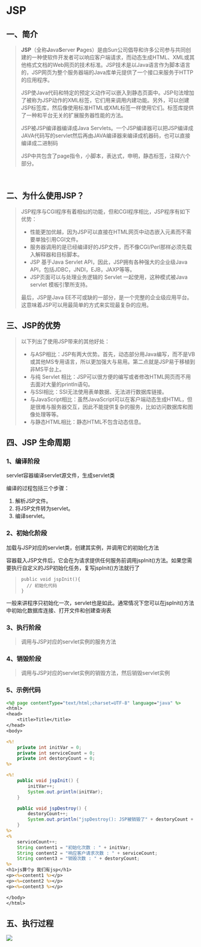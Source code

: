 # JSP

## 一、简介

> **JSP**（全称**J**ava**S**erver **P**ages）是由Sun公司倡导和许多公司参与共同创建的一种使软件开发者可以响应客户端请求，而动态生成HTML、XML或其他格式文档的Web网页的技术标准。JSP技术是以Java语言作为脚本语言的，JSP网页为整个服务器端的Java库单元提供了一个接口来服务于HTTP的应用程序。
>
> JSP使Java代码和特定的预定义动作可以嵌入到静态页面中。JSP句法增加了被称为JSP动作的XML标签，它们用来调用内建功能。另外，可以创建JSP标签库，然后像使用标准HTML或XML标签一样使用它们。标签库提供了一种和平台无关的扩展服务器性能的方法。
>
> JSP被JSP编译器编译成Java Servlets。一个JSP编译器可以把JSP编译成JAVA代码写的servlet然后再由JAVA编译器来编译成机器码，也可以直接编译成二进制码
>
> JSP中共包含了page指令，小脚本，表达式，申明，静态标签，注释六个部分。

​	

## 二、为什么使用JSP？

> JSP程序与CGI程序有着相似的功能，但和CGI程序相比，JSP程序有如下优势：
>
> - 性能更加优越，因为JSP可以直接在HTML网页中动态嵌入元素而不需要单独引用CGI文件。
> - 服务器调用的是已经编译好的JSP文件，而不像CGI/Perl那样必须先载入解释器和目标脚本。
> - JSP 基于Java Servlet API，因此，JSP拥有各种强大的企业级Java API，包括JDBC，JNDI，EJB，JAXP等等。
> - JSP页面可以与处理业务逻辑的 Servlet 一起使用，这种模式被Java servlet 模板引擎所支持。
>
> 最后，JSP是Java EE不可或缺的一部分，是一个完整的企业级应用平台。这意味着JSP可以用最简单的方式来实现最复杂的应用。

## 三、JSP的优势

> 以下列出了使用JSP带来的其他好处：
>
> - 与ASP相比：JSP有两大优势。首先，动态部分用Java编写，而不是VB或其他MS专用语言，所以更加强大与易用。第二点就是JSP易于移植到非MS平台上。
> - 与纯 Servlet 相比：JSP可以很方便的编写或者修改HTML网页而不用去面对大量的println语句。
> - 与SSI相比：SSI无法使用表单数据、无法进行数据库链接。
> - 与JavaScript相比：虽然JavaScript可以在客户端动态生成HTML，但是很难与服务器交互，因此不能提供复杂的服务，比如访问数据库和图像处理等等。
> - 与静态HTML相比：静态HTML不包含动态信息。

## 四、JSP 生命周期

### 1、编译阶段

servlet容器编译servlet源文件，生成servlet类

编译的过程包括三个步骤：

1. 解析JSP文件。
2. 将JSP文件转为servlet。
3. 编译servlet。

### 2、初始化阶段

加载与JSP对应的servlet类，创建其实例，并调用它的初始化方法

容器载入JSP文件后，它会在为请求提供任何服务前调用jspInit()方法。如果您需要执行自定义的JSP初始化任务，复写jspInit()方法就行了

> ```
> public void jspInit(){
>   // 初始化代码
> }
> ```

一般来讲程序只初始化一次，servlet也是如此。通常情况下您可以在jspInit()方法中初始化数据库连接、打开文件和创建查询表

### 3、执行阶段

> 调用与JSP对应的servlet实例的服务方法

### 4、销毁阶段

> 调用与JSP对应的servlet实例的销毁方法，然后销毁servlet实例

### 5、示例代码

```jsp
<%@ page contentType="text/html;charset=UTF-8" language="java" %>
<html>
<head>
    <title>Title</title>
</head>
<body>

<%!
    private int initVar = 0;
    private int serviceCount = 0;
    private int destoryCount = 0;
%>

<%!
    public void jspInit() {
        initVar++;
        System.out.println(initVar);
    }

    public void jspDestroy() {
        destoryCount++;
        System.out.println("jspDestroy(): JSP被销毁了" + destoryCount + "次");
    }
%>
<%
    serviceCount++;
    String content1 = "初始化次数 : " + initVar;
    String content2 = "响应客户请求次数 : " + serviceCount;
    String content3 = "销毁次数 : " + destoryCount;
%>
<h1>js算个p 我们有jsp</h1>
<p><%=content1 %></p>
<p><%=content2 %></p>
<p><%=content3 %></p>

</body>
</html>
```

## 五、执行过程

![](http://opzv089nq.bkt.clouddn.com/17-9-3/28025680.jpg)







